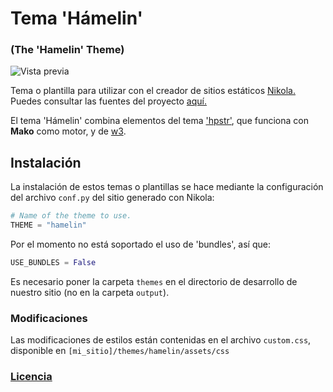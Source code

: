 # Tema 'Hámelin' #
### (The 'Hamelin' Theme) ###
![Vista previa](https://i.imgur.com/z4Eh9J6.png)

Tema o plantilla para utilizar con el creador de sitios estáticos [Nikola.](https://getnikola.com/)
Puedes consultar las fuentes del proyecto [aquí.](https://github.com/getnikola/nikola)

El tema 'Hámelin' combina elementos del tema ['hpstr'](https://github.com/getnikola/nikola-themes/tree/master/v7/hpstr), que funciona con **Mako** como motor,
 y de [w3](https://www.w3schools.com/css/css_rwd_templates.asp).

## Instalación ##
La instalación de estos temas o plantillas se hace mediante la configuración del archivo `conf.py` del sitio generado con Nikola:
```python
# Name of the theme to use.
THEME = "hamelin"
```

Por el momento no está soportado el uso de 'bundles', así que:
```python
USE_BUNDLES = False
```

Es necesario poner la carpeta `themes` en el directorio de desarrollo de nuestro sitio (no en la carpeta `output`).

### Modificaciones ###
Las modificaciones de estilos están contenidas en el archivo `custom.css`, disponible en `[mi_sitio]/themes/hamelin/assets/css`

### [Licencia](https://github.com/Darkfoe703/hamelin-theme/blob/pruebas/LICENSE) ###
